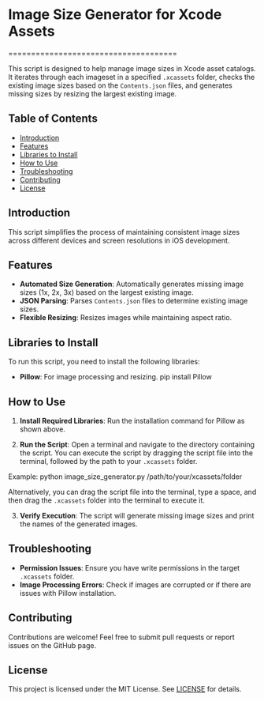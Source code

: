 # Image Size Generator for Xcode Assets
=====================================

This script is designed to help manage image sizes in Xcode asset catalogs. It iterates through each imageset in a specified `.xcassets` folder, checks the existing image sizes based on the `Contents.json` files, and generates missing sizes by resizing the largest existing image.

## Table of Contents
- [Introduction](#introduction)
- [Features](#features)
- [Libraries to Install](#libraries-to-install)
- [How to Use](#how-to-use)
- [Troubleshooting](#troubleshooting)
- [Contributing](#contributing)
- [License](#license)

## Introduction
This script simplifies the process of maintaining consistent image sizes across different devices and screen resolutions in iOS development.

## Features
- **Automated Size Generation**: Automatically generates missing image sizes (1x, 2x, 3x) based on the largest existing image.
- **JSON Parsing**: Parses `Contents.json` files to determine existing image sizes.
- **Flexible Resizing**: Resizes images while maintaining aspect ratio.

## Libraries to Install
To run this script, you need to install the following libraries:

- **Pillow**: For image processing and resizing.
pip install Pillow


## How to Use
1. **Install Required Libraries**:
 Run the installation command for Pillow as shown above.

2. **Run the Script**:
 Open a terminal and navigate to the directory containing the script. You can execute the script by dragging the script file into the terminal, followed by the path to your `.xcassets` folder.

  Example:
    python image_size_generator.py /path/to/your/xcassets/folder


Alternatively, you can drag the script file into the terminal, type a space, and then drag the `.xcassets` folder into the terminal to execute it.

3. **Verify Execution**:
The script will generate missing image sizes and print the names of the generated images.

## Troubleshooting
- **Permission Issues**: Ensure you have write permissions in the target `.xcassets` folder.
- **Image Processing Errors**: Check if images are corrupted or if there are issues with Pillow installation.

## Contributing
Contributions are welcome! Feel free to submit pull requests or report issues on the GitHub page.

## License
This project is licensed under the MIT License. See [LICENSE](LICENSE) for details.
